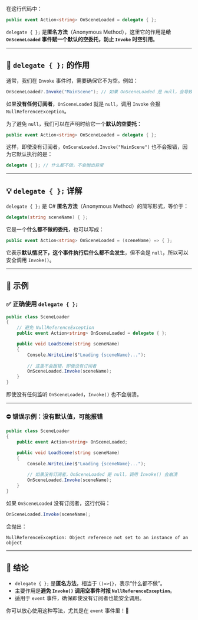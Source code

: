 在这行代码中：  
```csharp
public event Action<string> OnSceneLoaded = delegate { };
```
`delegate { };` 是**匿名方法**（Anonymous Method），这里它的作用是**给 `OnSceneLoaded` 事件赋一个默认的空委托，防止 `Invoke` 时空引用**。

---

## **📌 `delegate { };` 的作用**
通常，我们在 `Invoke` 事件时，需要确保它不为空。例如：
```csharp
OnSceneLoaded?.Invoke("MainScene"); // 如果 OnSceneLoaded 是 null，会导致 NullReferenceException
```
如果**没有任何订阅者**，`OnSceneLoaded` 就是 `null`，调用 `Invoke` 会报 `NullReferenceException`。  

为了避免 `null`，我们可以在声明时给它一个**默认的空委托**：
```csharp
public event Action<string> OnSceneLoaded = delegate { };
```
这样，即使没有订阅者，`OnSceneLoaded.Invoke("MainScene")` 也不会报错，因为它默认执行的是：
```csharp
delegate { }; // 什么都不做，不会抛出异常
```

---

## **💡 `delegate { };` 详解**
`delegate { };` 是 C# **匿名方法**（Anonymous Method）的简写形式，等价于：
```csharp
delegate(string sceneName) { };
```
它是一个**什么都不做的委托**，也可以写成：
```csharp
public event Action<string> OnSceneLoaded = (sceneName) => { };
```
它表示**默认情况下，这个事件执行后什么都不会发生**，但不会是 `null`，所以可以安全调用 `Invoke()`。

---

## **🔹 示例**
### **✅ 正确使用 `delegate { };`**
```csharp
public class SceneLoader
{
    // 避免 NullReferenceException
    public event Action<string> OnSceneLoaded = delegate { };

    public void LoadScene(string sceneName)
    {
        Console.WriteLine($"Loading {sceneName}...");
        
        // 这里不会报错，即使没有订阅者
        OnSceneLoaded.Invoke(sceneName);
    }
}
```
即使没有任何监听 `OnSceneLoaded`，`Invoke()` 也不会崩溃。

---

### **⛔ 错误示例：没有默认值，可能报错**
```csharp
public class SceneLoader
{
    public event Action<string> OnSceneLoaded;

    public void LoadScene(string sceneName)
    {
        Console.WriteLine($"Loading {sceneName}...");
        
        // 如果没有订阅者，OnSceneLoaded 是 null，调用 Invoke() 会崩溃
        OnSceneLoaded.Invoke(sceneName);
    }
}
```
如果 `OnSceneLoaded` 没有订阅者，这行代码：
```csharp
OnSceneLoaded.Invoke(sceneName);
```
会抛出：
```
NullReferenceException: Object reference not set to an instance of an object
```

---

## **🚀 结论**
- `delegate { };` 是**匿名方法**，相当于 `()=>{}`，表示“什么都不做”。
- 主要作用是**避免 `Invoke()` 调用空事件时报 `NullReferenceException`**。
- 适用于 `event` 事件，确保即使没有订阅者也能安全调用。

你可以放心使用这种写法，尤其是在 `event` 事件里！🚀